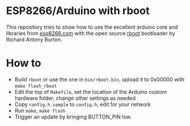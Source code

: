 # ESP8266/Arduino with rboot

This repository tries to show how to use the excellent arduino core and
libraries from [esp8266.com](https://github.com/esp8266/Arduino) with the
open source [rboot](https://github.com/raburton/esp8266) bootloader by
Richard Antony Burton.

# How to

 * Build `rboot` or use the one in `bin/rboot.bin`, upload it to 0x00000
   with `make flash_rboot`
 * Edit the top of `Makefile`, set the location of the Arduino custom
   hardware folder, change other settings as needed
 * Copy `config.h.sample` to `config.h`, edit for your network
 * Run `make`, `make flash`
 * Trigger an update by bringing BUTTON_PIN low.
